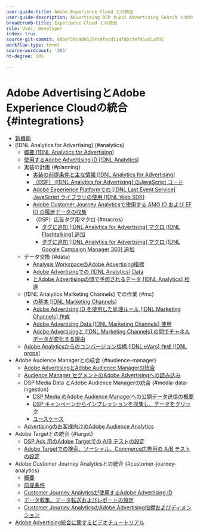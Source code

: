 ```yaml
---
user-guide-title: Adobe Experience Cloud との統合
user-guide-description: Advertising DSP および Advertising Search と他の Adobe Experience Cloud 製品およびサービスとの統合について学習します。
breadcrumb-title: Experience Cloud との統合
role: User, Developer
index: true
source-git-commit: d8bef70c4d8525fc4fecd114f8bcfef45ad1af01
workflow-type: tm+mt
source-wordcount: '265'
ht-degree: 10%

---
```



# Adobe AdvertisingとAdobe Experience Cloudの統合 {#integrations}

<!--  ADD LATER: and Adobe Experience Platform -->

+ [新機能](/help/integrations/home.md)
+ [!DNL Analytics for Advertising] {#analytics}
   + [概要  [!DNL Analytics for Advertising]](/help/integrations/analytics/overview.md)
   + [使用するAdobe Advertising ID [!DNL Analytics]](/help/integrations/analytics/ids.md)
   + 実装の計画 {#planning}
      + [実装の前提条件と主な情報  [!DNL Analytics for Advertising]](/help/integrations/analytics/prerequisites.md)
      + [（DSP）  [!DNL Analytics for Advertising] のJavaScript コード](/help/integrations/analytics/javascript.md)
      + [Adobe Experience Platformでの  [!DNL Last Event Service] JavaScript ライブラリの使用  [!DNL Web SDK]](/help/integrations/analytics/web-sdk.md)
      + [Adobe Customer Journey Analyticsで使用する AMO ID および EF ID の履歴データの収集](/help/integrations/analytics/rvars-to-evars.md)
      + （DSP）広告タグ用マクロ {#macros}
         + [タグに追加  [!DNL Analytics for Advertising]  マクロ  [!DNL Flashtalking]  追加](/help/integrations/analytics/macros-flashtalking.md)
         + [タグに追加  [!DNL Analytics for Advertising]  マクロ  [!DNL Google Campaign Manager 360]  追加](/help/integrations/analytics/macros-google-campaign-manager.md)
   + データ交換 {#data}
      + [Analysis WorkspaceのAdobe Advertising指標](/help/integrations/analytics/advertising-metrics-in-analytics.md)
      + [Adobe Advertisingでの [!DNL Analytics] Data](/help/integrations/analytics/analytics-data-in-advertising.md)
      + [とAdobe Advertisingの間で予想されるデータ  [!DNL Analytics]  相違](/help/integrations/analytics/data-variances.md)
   + [!DNL Analytics Marketing Channels] での作業 {#mc}
      + [の基本  [!DNL Marketing Channels]](/help/integrations/analytics/marketing-channels/mc-overview.md)
      + [Adobe Advertising ID を使用した処理ルール  [!DNL Marketing Channels]  作成](/help/integrations/analytics/marketing-channels/mc-ids.md)
      + [Adobe Advertising Data [!DNL Marketing Channels]  使用](/help/integrations/analytics/marketing-channels/mc-ac-data.md)
      + [Adobe Advertisingと  [!DNL Marketing Channels] の間でチャネルデータが変化する理由](/help/integrations/analytics/marketing-channels/mc-data-variances.md)
   + [Adobe Analyticsからのコンバージョン指標  [!DNL eVars]  作成  [!DNL props]](/help/integrations/analytics/conversion-metrics-from-evars.md)
+ Adobe Audience Managerとの統合 {#audience-manager}
   + [Adobe AdvertisingとAdobe Audience Managerの統合](/help/integrations/audience-manager/overview.md)
   + [Audience Manager セグメントのAdobe Advertisingへの読み込み](/help/integrations/audience-manager/import-audiences.md)
   + DSP Media Data とAdobe Audience Managerの統合 {#media-data-ingestion}
      + [DSP Media のAdobe Audience Managerへの公開データ送信の概要](/help/integrations/audience-manager/media-data-integration/overview.md)
      + [DSP キャンペーンからインプレッションを収集し、データをクリック](/help/integrations/audience-manager/media-data-integration/collect.md)
      + [ユースケース](/help/integrations/audience-manager/media-data-integration/use-cases.md)
   + [Advertisingのお客様向けのAdobe Audience Analytics](/help/integrations/audience-manager/audience-analytics.md)
+ Adobe Targetとの統合 {#target}
   + [DSP Ads 用のAdobe Targetでの A/B テストの設定](/help/integrations/target/ab-tests-dsp.md)
   + [Adobe Targetでの検索、ソーシャル、Commerce広告用の A/B テストの設定](/help/integrations/target/ab-tests-search.md)
+ Adobe Customer Journey Analyticsとの統合 {#customer-journey-analytics}
   + [概要](/help/integrations/customer-journey-analytics/overview.md)
   + [前提条件](/help/integrations/customer-journey-analytics/prerequisites.md)
   + [Customer Journey Analyticsが使用するAdobe Advertising ID](/help/integrations/customer-journey-analytics/ids.md)
   + [データ収集、データ転送およびレポートの設定](/help/integrations/customer-journey-analytics/set-up.md)
   + [Customer Journey AnalyticsのAdobe Advertising指標およびディメンション](/help/integrations/customer-journey-analytics/advertising-data-in-cja.md)
+ [Adobe Advertising統合に関するビデオチュートリアル ](https://experienceleague.adobe.com/docs/advertising-learn/tutorials/overview.html?lang=ja)<!-- rename if the tutorials TOC structure changes -->
